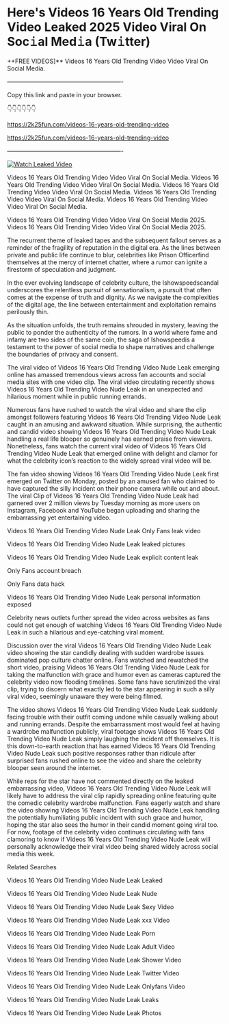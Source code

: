 # Here's Videos 16 Years Old Trending Video Leaked 2025 Video Viral On Soc𝚒al Med𝚒a (Tw𝚒tter)

++FREE VIDEOS]** Videos 16 Years Old Trending Video Video Viral On Social Media.

———————————————————-

Copy this link and paste in your browser.

👇👇👇👇👇👇

https://2k25fun.com/videos-16-years-old-trending-video

https://2k25fun.com/videos-16-years-old-trending-video

———————————————————-

[![Watch Leaked Video](https://miro.medium.com/v2/resize:fit:828/format:webp/1*cilzJN44JGOrTw9NJCrNHA.gif "Watch Leaked Video")](https://2k25fun.com/videos-16-years-old-trending-video)

Videos 16 Years Old Trending Video Video Viral On Social Media. Videos 16 Years Old Trending Video Video Viral On Social Media. Videos 16 Years Old Trending Video Video Viral On Social Media. Videos 16 Years Old Trending Video Video Viral On Social Media. Videos 16 Years Old Trending Video Video Viral On Social Media.

Videos 16 Years Old Trending Video Video Viral On Social Media 2025. Videos 16 Years Old Trending Video Video Viral On Social Media 2025.

The recurrent theme of leaked tapes and the subsequent fallout serves as a reminder of the fragility of reputation in the digital era. As the lines between private and public life continue to blur, celebrities like Prison Officerfind themselves at the mercy of internet chatter, where a rumor can ignite a firestorm of speculation and judgment.

In the ever evolving landscape of celebrity culture, the Ishowspeedscandal underscores the relentless pursuit of sensationalism, a pursuit that often comes at the expense of truth and dignity. As we navigate the complexities of the digital age, the line between entertainment and exploitation remains perilously thin.

As the situation unfolds, the truth remains shrouded in mystery, leaving the public to ponder the authenticity of the rumors. In a world where fame and infamy are two sides of the same coin, the saga of Ishowspeedis a testament to the power of social media to shape narratives and challenge the boundaries of privacy and consent.

The viral video of Videos 16 Years Old Trending Video Nude Leak emerging online has amassed tremendous views across fan accounts and social media sites with one video clip. The viral video circulating recently shows Videos 16 Years Old Trending Video Nude Leak in an unexpected and hilarious moment while in public running errands.

Numerous fans have rushed to watch the viral video and share the clip amongst followers featuring Videos 16 Years Old Trending Video Nude Leak caught in an amusing and awkward situation. While surprising, the authentic and candid video showing Videos 16 Years Old Trending Video Nude Leak handling a real life blooper so genuinely has earned praise from viewers. Nonetheless, fans watch the current viral video of Videos 16 Years Old Trending Video Nude Leak that emerged online with delight and clamor for what the celebrity icon’s reaction to the widely spread viral video will be.

The fan video showing Videos 16 Years Old Trending Video Nude Leak first emerged on Twitter on Monday, posted by an amused fan who claimed to have captured the silly incident on their phone camera while out and about. The viral Clip of Videos 16 Years Old Trending Video Nude Leak had garnered over 2 million views by Tuesday morning as more users on Instagram, Facebook and YouTube began uploading and sharing the embarrassing yet entertaining video.

Videos 16 Years Old Trending Video Nude Leak Only Fans leak video

Videos 16 Years Old Trending Video Nude Leak leaked pictures

Videos 16 Years Old Trending Video Nude Leak explicit content leak

Only Fans account breach

Only Fans data hack

Videos 16 Years Old Trending Video Nude Leak personal information exposed

Celebrity news outlets further spread the video across websites as fans could not get enough of watching Videos 16 Years Old Trending Video Nude Leak in such a hilarious and eye-catching viral moment.

Discussion over the viral Videos 16 Years Old Trending Video Nude Leak video showing the star candidly dealing with sudden wardrobe issues dominated pop culture chatter online. Fans watched and rewatched the short video, praising Videos 16 Years Old Trending Video Nude Leak for taking the malfunction with grace and humor even as cameras captured the celebrity video now flooding timelines. Some fans have scrutinized the viral clip, trying to discern what exactly led to the star appearing in such a silly viral video, seemingly unaware they were being filmed.

The video shows Videos 16 Years Old Trending Video Nude Leak suddenly facing trouble with their outfit coming undone while casually walking about and running errands. Despite the embarrassment most would feel at having a wardrobe malfunction publicly, viral footage shows Videos 16 Years Old Trending Video Nude Leak simply laughing the incident off themselves. It is this down-to-earth reaction that has earned Videos 16 Years Old Trending Video Nude Leak such positive responses rather than ridicule after surprised fans rushed online to see the video and share the celebrity blooper seen around the internet.

While reps for the star have not commented directly on the leaked embarrassing video, Videos 16 Years Old Trending Video Nude Leak will likely have to address the viral clip rapidly spreading online featuring quite the comedic celebrity wardrobe malfunction. Fans eagerly watch and share the video showing Videos 16 Years Old Trending Video Nude Leak handling the potentially humiliating public incident with such grace and humor, hoping the star also sees the humor in their candid moment going viral too. For now, footage of the celebrity video continues circulating with fans clamoring to know if Videos 16 Years Old Trending Video Nude Leak will personally acknowledge their viral video being shared widely across social media this week.

Related Searches

Videos 16 Years Old Trending Video Nude Leak Leaked

Videos 16 Years Old Trending Video Nude Leak Nude

Videos 16 Years Old Trending Video Nude Leak Sexy Video

Videos 16 Years Old Trending Video Nude Leak xxx Video

Videos 16 Years Old Trending Video Nude Leak Porn

Videos 16 Years Old Trending Video Nude Leak Adult Video

Videos 16 Years Old Trending Video Nude Leak Shower Video

Videos 16 Years Old Trending Video Nude Leak Twitter Video

Videos 16 Years Old Trending Video Nude Leak Onlyfans Video

Videos 16 Years Old Trending Video Nude Leak Leaks

Videos 16 Years Old Trending Video Nude Leak Photos